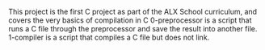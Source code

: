 This project is the first C project as part of the ALX School curriculum, and covers the very basics of compilation in C
0-preprocessor is a script that runs a C file through the preprocessor and save the result into another file.
 1-compiler is a script that compiles a C file but does not link.

